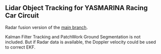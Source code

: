 ## Lidar Object Tracking for YASMARINA Racing Car Circuit
Radar fusion version of the [main branch](https://github.com/GeJintian/Cluster_based_Object_Tracking/tree/main).

Kalman Filter Tracking and PatchWork Ground Segmentation is not included. But if Radar data is available, the Doppler velocity could be used to correct EKF.
